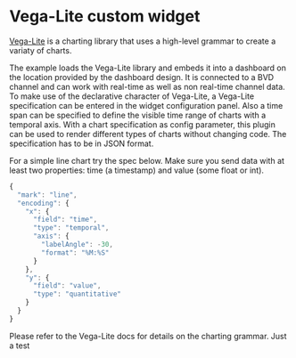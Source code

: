 # Vega-Lite custom widget

[Vega-Lite](https://vega.github.io/vega-lite/) is a charting library that uses a high-level grammar to create a variaty of charts.

The example loads the Vega-Lite library and embeds it into a dashboard on the location provided by the dashboard design. It is connected to a BVD channel and can work with real-time as well as non real-time channel data. To make use of the declarative character of Vega-Lite, a Vega-Lite specification can be entered in the widget configuration panel. Also a time span can be specified to define the visible time range of charts with a temporal axis. With a chart specification as config parameter, this plugin can be used to render different types of charts without changing code. The specification has to be in JSON format.

For a simple line chart try the spec below. Make sure you send data with at least two properties: time (a timestamp) and value (some float or int).

```javascript
{
  "mark": "line",
  "encoding": {
    "x": {
      "field": "time",
      "type": "temporal",
      "axis": {
        "labelAngle": -30,
        "format": "%M:%S"
      }
    },
    "y": {
      "field": "value",
      "type": "quantitative"
    }
  }
}
```

Please refer to the Vega-Lite docs for details on the charting grammar.
Just a test
